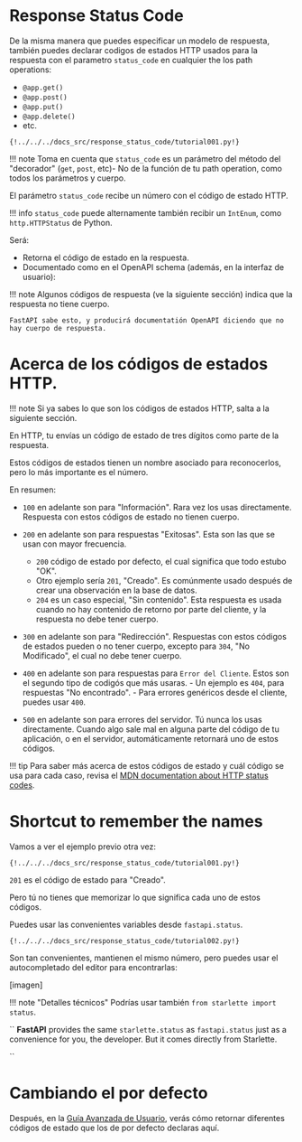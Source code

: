 # Response Status Code

De la misma manera que puedes especificar un modelo de respuesta, también puedes declarar codigos de estados HTTP 
usados para la respuesta con el parametro `status_code` en cualquier the los path operations:

- `@app.get()`
- `@app.post()`
- `@app.put()`
- `@app.delete()`
- etc.

``
{!../../../docs_src/response_status_code/tutorial001.py!}
``

!!! note Toma en cuenta que `status_code` es un parámetro del método del "decorador" (`get`, `post`, etc)-
No de la función de tu path operation, como todos los parámetros y cuerpo.


El parámetro `status_code` recibe un número con el código de estado HTTP.

!!! info `status_code` puede alternamente también recibir un `IntEnum`, como `http.HTTPStatus` de Python.

Será:

- Retorna el código de estado en la respuesta.
- Documentado como en el OpenAPI schema (además, en la interfaz de usuario):

!!! note Algunos códigos de respuesta (ve la siguiente sección) indica que la respuesta no tiene cuerpo.

``
FastAPI sabe esto, y producirá documentatión OpenAPI diciendo que no hay cuerpo de respuesta.
``

# Acerca de los códigos de estados HTTP.

!!! note Si ya sabes lo que son los códigos de estados HTTP, salta a la siguiente sección.

En HTTP, tu envías un código de estado de tres dígitos como parte de la respuesta.

Estos códigos de estados tienen un nombre asociado para reconocerlos, pero lo más importante es el número.

En resumen:

 - `100` en adelante son para "Información". Rara vez los usas directamente. Respuesta con estos códigos de estado no tienen cuerpo.
 - `200` en adelante son para respuestas "Exitosas". Esta son las que se usan con mayor frecuencia.
      - `200` código  de estado por defecto, el cual significa que todo estubo "OK".
      - Otro ejemplo sería `201`, "Creado". Es comúnmente usado después de crear una observación en la base de datos.
      - `204` es un caso especial, "Sin contenido". Esta respuesta es usada cuando no hay contenido de retorno por parte del cliente,
      y la respuesta no debe tener cuerpo.
      
- `300` en adelante son para "Redirección". Respuestas con estos códigos de estados pueden o no tener cuerpo, excepto para `304`, "No Modificado",
  el cual no debe tener cuerpo.

- `400` en adelante son para respuestas para `Error del Cliente`. Estos son el segundo tipo de codigós que más usaras.
      - Un ejemplo es `404`, para respuestas "No encontrado".
      - Para errores genéricos desde el cliente, puedes usar `400`.
      
- `500` en adelante son para errores del servidor. Tú nunca los usas directamente. Cuando algo sale mal en alguna parte del código de tu aplicación,
  o en el servidor, automáticamente retornará uno de estos códigos.
  
!!! tip Para saber más acerca de estos códigos de estado y cuál código se usa para cada caso, revisa el 
[MDN documentation about HTTP status codes](https://developer.mozilla.org/en-US/docs/Web/HTTP/Status).

# Shortcut to remember the names

Vamos a ver el ejemplo previo otra vez:

``
{!../../../docs_src/response_status_code/tutorial001.py!}
``

`201` es el código de estado para "Creado".

Pero tú no tienes que memorizar lo que significa cada uno de estos códigos.

Puedes usar las convenientes variables desde `fastapi.status`.

``
{!../../../docs_src/response_status_code/tutorial002.py!}
``

Son tan convenientes, mantienen el mismo número, pero puedes usar el autocompletado del editor para encontrarlas:

[imagen]

!!! note "Detalles técnicos" Podrías usar también `from starlette import status`.

``
**FastAPI** provides the same `starlette.status` as `fastapi.status` just as a convenience for you, the developer. But it comes directly from Starlette.

``

# Cambiando el por defecto

Después, en la [Guía Avanzada de Usuario](https://github.com/carlosm27/fastapi/blob/master/docs/en/docs/advanced/response-change-status-code.md), verás cómo retornar diferentes códigos de estado que los de por defecto declaras aquí.


